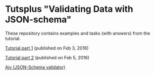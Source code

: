 # Tutsplus "Validating Data with JSON-schema"

These repository contains examples and tasks (with answers) from the tutorial.


[Tutorial part 1](http://code.tutsplus.com/tutorials/validating-data-with-json-schema-part-1--cms-25343) (published on Feb 3, 2016)

[Tutorial part 2](http://code.tutsplus.com/tutorials/validating-data-with-json-schema-part-2--cms-25640) (published on Feb 5, 2016)

[Ajv (JSON-Schema validator)](https://github.com/epoberezkin/ajv)
